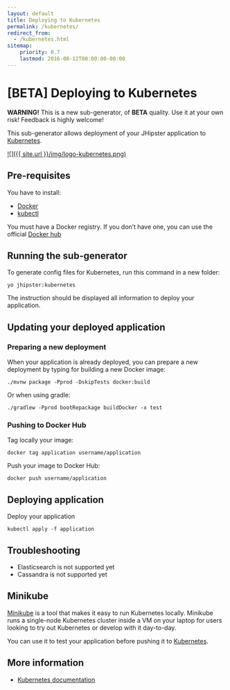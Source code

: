 ```yaml
---
layout: default
title: Deploying to Kubernetes
permalink: /kubernetes/
redirect_from:
  - /kubernetes.html
sitemap:
    priority: 0.7
    lastmod: 2016-08-12T00:00:00-00:00
---
```


# [BETA] Deploying to Kubernetes

**WARNING!** This is a new sub-generator, of **BETA** quality. Use it at your own risk! Feedback is highly welcome!

This sub-generator allows deployment of your JHipster application to [Kubernetes](http://kubernetes.io/).

[![]({{ site.url }}/img/logo-kubernetes.png)](http://kubernetes.io/)

## Pre-requisites

You have to install:

- [Docker](https://docs.docker.com/installation/#installation)
- [kubectl](http://kubernetes.io/docs/user-guide/prereqs/)

You must have a Docker registry. If you don’t have one, you can use the official [Docker hub](https://hub.docker.com/)

## Running the sub-generator

To generate config files for Kubernetes, run this command in a new folder:

`yo jhipster:kubernetes`

The instruction should be displayed all information to deploy your application.

## Updating your deployed application

### Preparing a new deployment

When your application is already deployed, you can prepare a new deployment by typing for building a new Docker image:

`./mvnw package -Pprod -DskipTests docker:build`

Or when using gradle:

`./gradlew -Pprod bootRepackage buildDocker -x test`

### Pushing to Docker Hub

Tag locally your image:

`docker tag application username/application`

Push your image to Docker Hub:

`docker push username/application`

## Deploying application

Deploy your application

`kubectl apply -f application`

## Troubleshooting

- Elasticsearch is not supported yet
- Cassandra is not supported yet

## Minikube

[Minikube](https://github.com/kubernetes/minikube) is a tool that makes it easy to run Kubernetes locally. Minikube runs a single-node Kubernetes cluster inside a VM on your laptop for users looking to try out Kubernetes or develop with it day-to-day.

You can use it to test your application before pushing it to [Kubernetes](http://kubernetes.io/).

## More information

*   [Kubernetes documentation](http://kubernetes.io/docs/)
